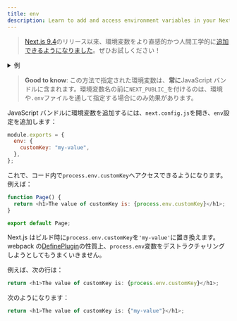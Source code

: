 ```yaml
---
title: env
description: Learn to add and access environment variables in your Next.js application at build time.
---
```


<!-- TODO: Fix link -->

> [Next.js 9.4](https://nextjs.org/blog/next-9-4)のリリース以来、環境変数をより直感的かつ人間工学的に[追加できるようになりました](/docs/app-router/building-your-application/configuring/environment-variables)。ぜひお試しください！

<details>
  <summary>例</summary>
	<div>
  <a href="https://github.com/vercel/next.js/tree/canary/examples/with-env-from-next-config-js">With env</a>
	</div>
</details>

> **Good to know**: この方法で指定された環境変数は、**常に**JavaScript バンドルに含まれます。環境変数名の前に`NEXT_PUBLIC_`を付けるのは、環境や`.env`ファイルを通して指定する場合にのみ効果があります。

JavaScript バンドルに環境変数を追加するには、`next.config.js`を開き、`env`設定を追加します：

```js title="next.config.js"
module.exports = {
  env: {
    customKey: "my-value",
  },
};
```

これで、コード内で`process.env.customKey`へアクセスできるようになります。例えば：

```js
function Page() {
  return <h1>The value of customKey is: {process.env.customKey}</h1>;
}

export default Page;
```

Next.js はビルド時に`process.env.customKey`を`'my-value'`に置き換えます。webpack の[DefinePlugin](https://webpack.js.org/plugins/define-plugin/)の性質上、`process.env`変数をデストラクチャリングしようとしてもうまくいきません。

例えば、次の行は：

```js
return <h1>The value of customKey is: {process.env.customKey}</h1>;
```

次のようになります：

```js
return <h1>The value of customKey is: {"my-value"}</h1>;
```
